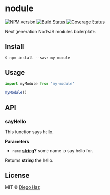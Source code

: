 # nodule

[![NPM version](https://img.shields.io/npm/v/my-module-here.svg?style=flat-square)](https://npmjs.org/package/nodule)
[![Build Status](https://img.shields.io/travis/diegohaz/nodule/master.svg?style=flat-square)](https://travis-ci.org/diegohaz/nodule) [![Coverage Status](https://img.shields.io/codecov/c/github/diegohaz/nodule/master.svg?style=flat-square)](https://codecov.io/gh/diegohaz/nodule/branch/master)

Next generation NodeJS modules boilerplate.

## Install

    $ npm install --save my-module

## Usage

```js
import myModule from 'my-module'

myModule()
```

## API

<!-- Generated by documentation.js. Update this documentation by updating the source code. -->

### sayHello

This function says hello.

**Parameters**

-   `name` **[string](https://developer.mozilla.org/en-US/docs/Web/JavaScript/Reference/Global_Objects/String)?** some name to say hello for.

Returns **[string](https://developer.mozilla.org/en-US/docs/Web/JavaScript/Reference/Global_Objects/String)** the hello.

## License

MIT © [Diego Haz](https://github.com/diegohaz)
